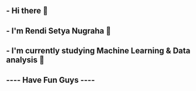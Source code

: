 ## - Hi there 👋
## - I'm Rendi Setya Nugraha 👋
## - I'm currently studying Machine Learning & Data analysis 🌱
## ---- Have Fun Guys ----

<!--
**RendiSetyaNugraha/RendiSetyaNugraha** is a ✨ _special_ ✨ repository because its `README.md` (this file) appears on your GitHub profile.

Here are some ideas to get you started:

- 🔭 I’m currently working on ...
- 🌱 I’m currently learning ...
- 👯 I’m looking to collaborate on ...
- 🤔 I’m looking for help with ...
- 💬 Ask me about ...
- 📫 How to reach me: ...
- 😄 Pronouns: ...
- ⚡ Fun fact: ...
-->
